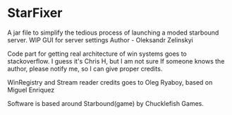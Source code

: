 # StarFixer
A jar file to simplify the tedious process of launching a moded starbound server. 
WIP GUI for server settings
Author - Oleksandr Zelinskyi

Code part for getting real architecture of win systems goes to
stackoverflow. I guess it's Chris H, but I am not sure
If someone knows the author, please notify me, so I can give proper
credits.

WinRegistry and Stream reader credits goes to Oleg Ryaboy, based on 
Miguel Enriquez 
 
Software is based around Starbound(game) by Chucklefish Games.
